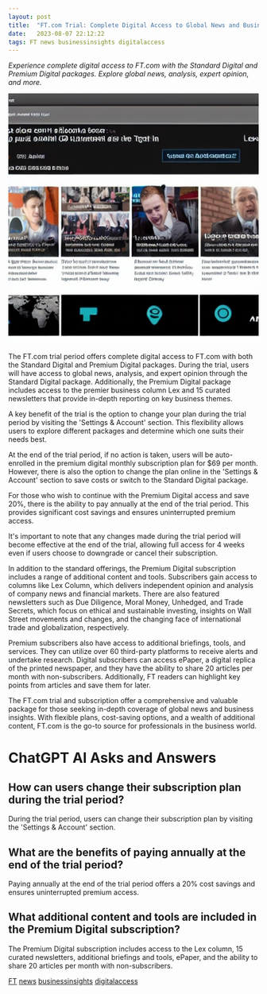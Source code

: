 ```yaml
---
layout: post
title:  "FT.com Trial: Complete Digital Access to Global News and Business Insights"
date:   2023-08-07 22:12:22 
tags: FT news businessinsights digitalaccess
---
```

*Experience complete digital access to FT.com with the Standard Digital and Premium Digital packages. Explore global news, analysis, expert opinion, and more.*

![FT.com, trial period information included features on the digital access that has global news](/assets/3f00c49f-5662-4df9-ab41-9058d3646147.jpg "FT.com Trial: Complete Digital Access to Global News and Business Insights")

The FT.com trial period offers complete digital access to FT.com with both the Standard Digital and Premium Digital packages. During the trial, users will have access to global news, analysis, and expert opinion through the Standard Digital package. Additionally, the Premium Digital package includes access to the premier business column Lex and 15 curated newsletters that provide in-depth reporting on key business themes.

A key benefit of the trial is the option to change your plan during the trial period by visiting the 'Settings & Account' section. This flexibility allows users to explore different packages and determine which one suits their needs best.

At the end of the trial period, if no action is taken, users will be auto-enrolled in the premium digital monthly subscription plan for $69 per month. However, there is also the option to change the plan online in the 'Settings & Account' section to save costs or switch to the Standard Digital package.

For those who wish to continue with the Premium Digital access and save 20%, there is the ability to pay annually at the end of the trial period. This provides significant cost savings and ensures uninterrupted premium access.

It's important to note that any changes made during the trial period will become effective at the end of the trial, allowing full access for 4 weeks even if users choose to downgrade or cancel their subscription.

In addition to the standard offerings, the Premium Digital subscription includes a range of additional content and tools. Subscribers gain access to columns like Lex Column, which delivers independent opinion and analysis of company news and financial markets. There are also featured newsletters such as Due Diligence, Moral Money, Unhedged, and Trade Secrets, which focus on ethical and sustainable investing, insights on Wall Street movements and changes, and the changing face of international trade and globalization, respectively.

Premium subscribers also have access to additional briefings, tools, and services. They can utilize over 60 third-party platforms to receive alerts and undertake research. Digital subscribers can access ePaper, a digital replica of the printed newspaper, and they have the ability to share 20 articles per month with non-subscribers. Additionally, FT readers can highlight key points from articles and save them for later.

The FT.com trial and subscription offer a comprehensive and valuable package for those seeking in-depth coverage of global news and business insights. With flexible plans, cost-saving options, and a wealth of additional content, FT.com is the go-to source for professionals in the business world.


# ChatGPT AI Asks and Answers
## How can users change their subscription plan during the trial period?
During the trial period, users can change their subscription plan by visiting the 'Settings & Account' section.

## What are the benefits of paying annually at the end of the trial period?
Paying annually at the end of the trial period offers a 20% cost savings and ensures uninterrupted premium access.

## What additional content and tools are included in the Premium Digital subscription?
The Premium Digital subscription includes access to the Lex column, 15 curated newsletters, additional briefings and tools, ePaper, and the ability to share 20 articles per month with non-subscribers.


[FT](/tags/FT) [news](/tags/news) [businessinsights](/tags/businessinsights) [digitalaccess](/tags/digitalaccess)
